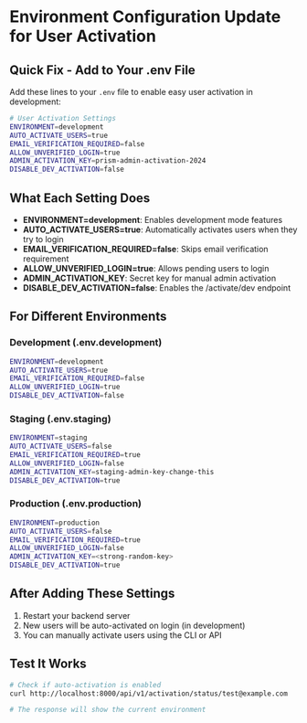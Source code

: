# Environment Configuration Update for User Activation

## Quick Fix - Add to Your .env File

Add these lines to your `.env` file to enable easy user activation in development:

```bash
# User Activation Settings
ENVIRONMENT=development
AUTO_ACTIVATE_USERS=true
EMAIL_VERIFICATION_REQUIRED=false
ALLOW_UNVERIFIED_LOGIN=true
ADMIN_ACTIVATION_KEY=prism-admin-activation-2024
DISABLE_DEV_ACTIVATION=false
```

## What Each Setting Does

- **ENVIRONMENT=development**: Enables development mode features
- **AUTO_ACTIVATE_USERS=true**: Automatically activates users when they try to login
- **EMAIL_VERIFICATION_REQUIRED=false**: Skips email verification requirement
- **ALLOW_UNVERIFIED_LOGIN=true**: Allows pending users to login
- **ADMIN_ACTIVATION_KEY**: Secret key for manual admin activation
- **DISABLE_DEV_ACTIVATION=false**: Enables the /activate/dev endpoint

## For Different Environments

### Development (.env.development)
```bash
ENVIRONMENT=development
AUTO_ACTIVATE_USERS=true
EMAIL_VERIFICATION_REQUIRED=false
ALLOW_UNVERIFIED_LOGIN=true
DISABLE_DEV_ACTIVATION=false
```

### Staging (.env.staging)
```bash
ENVIRONMENT=staging
AUTO_ACTIVATE_USERS=false
EMAIL_VERIFICATION_REQUIRED=true
ALLOW_UNVERIFIED_LOGIN=false
ADMIN_ACTIVATION_KEY=staging-admin-key-change-this
DISABLE_DEV_ACTIVATION=true
```

### Production (.env.production)
```bash
ENVIRONMENT=production
AUTO_ACTIVATE_USERS=false
EMAIL_VERIFICATION_REQUIRED=true
ALLOW_UNVERIFIED_LOGIN=false
ADMIN_ACTIVATION_KEY=<strong-random-key>
DISABLE_DEV_ACTIVATION=true
```

## After Adding These Settings

1. Restart your backend server
2. New users will be auto-activated on login (in development)
3. You can manually activate users using the CLI or API

## Test It Works

```bash
# Check if auto-activation is enabled
curl http://localhost:8000/api/v1/activation/status/test@example.com

# The response will show the current environment
```